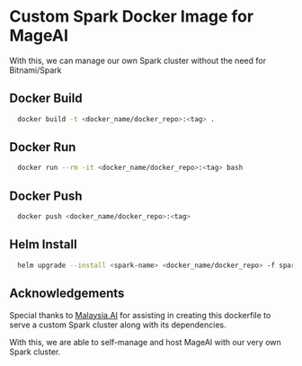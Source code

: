 # Custom Spark Docker Image for MageAI
With this, we can manage our own Spark cluster without the need for Bitnami/Spark

## Docker Build
```bash
  docker build -t <docker_name/docker_repo>:<tag> .
```

## Docker Run
```bash
  docker run --rm -it <docker_name/docker_repo>:<tag> bash
```

## Docker Push
```bash
  docker push <docker_name/docker_repo>:<tag> 
  ```

## Helm Install
```bash
  helm upgrade --install <spark-name> <docker_name/docker_repo> -f spark.yaml
```

## Acknowledgements
Special thanks to [Malaysia.AI](https://github.com/malaysia-ai) for assisting in creating this dockerfile to serve a custom Spark cluster along with its dependencies. 

With this, we are able to self-manage and host MageAI with our very own Spark cluster.
